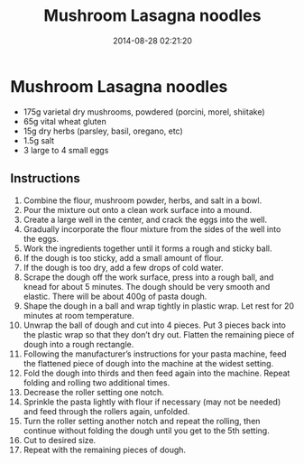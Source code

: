 ﻿---
title:  "Mushroom Lasagna noodles"
layout: post
date:   2014-08-28 02:21:20
---

Mushroom Lasagna noodles
========================

* 175g varietal dry mushrooms, powdered (porcini, morel, shiitake)
* 65g vital wheat gluten
* 15g dry herbs (parsley, basil, oregano, etc)
* 1.5g salt
* 3 large to 4 small eggs

Instructions
------------

1. Combine the flour, mushroom powder, herbs, and salt in a bowl. 
2. Pour the mixture out onto a clean work surface into a mound. 
3. Create a large well in the center, and crack the eggs into the well.
4. Gradually incorporate the flour mixture from the sides of the well into the eggs. 
5. Work the ingredients together until it forms a rough and sticky ball. 
6. If the dough is too sticky, add a small amount of flour. 
7. If the dough is too dry, add a few drops of cold water.
8. Scrape the dough off the work surface, press into a rough ball, and knead for about 5 minutes. The dough should be very smooth and elastic. There will be about 400g of pasta dough.
9. Shape the dough in a ball and wrap tightly in plastic wrap. Let rest for 20 minutes at room temperature.
10. Unwrap the ball of dough and cut into 4 pieces. Put 3 pieces back into the plastic wrap so that they don’t dry out. Flatten the remaining piece of dough into a rough rectangle.
11. Following the manufacturer’s instructions for your pasta machine, feed the flattened piece of dough into the machine at the widest setting. 
12. Fold the dough into thirds and then feed again into the machine. Repeat folding and rolling two additional times. 
13. Decrease the roller setting one notch. 
14. Sprinkle the pasta lightly with flour if necessary (may not be needed) and feed through the rollers again, unfolded. 
15. Turn the roller setting another notch and repeat the rolling, then continue without folding the dough until you get to the 5th setting. 
16. Cut to desired size.
17. Repeat with the remaining pieces of dough. 